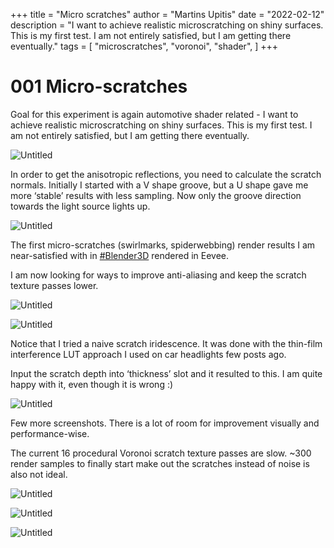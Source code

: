 +++
title = "Micro scratches"
author = "Martins Upitis"
date = "2022-02-12"
description = "I want to achieve realistic microscratching on shiny surfaces. This is my first test. I am not entirely satisfied, but I am getting there eventually."
tags = [
    "microscratches",
    "voronoi",
    "shader",
]
+++

# 001 Micro-scratches

Goal for this experiment is again automotive shader related - I want to achieve realistic microscratching on shiny surfaces. This is my first test. I am not entirely satisfied, but I am getting there eventually.

![Untitled](/blog/images/001-micro-scratches/red-scratches.jpeg)

In order to get the anisotropic reflections, you need to calculate the scratch normals.
Initially I started with a V shape groove, but a U shape gave me more ‘stable’ results with less sampling. Now only the groove direction towards the light source lights up.

![Untitled](/blog/images/001-micro-scratches/particles-as-liquid.jpeg)

The first micro-scratches (swirlmarks, spiderwebbing) render results I am near-satisfied with in [#Blender3D](https://twitter.com/hashtag/Blender3D?src=hashtag_click) rendered in Eevee.

I am now looking for ways to improve anti-aliasing and keep the scratch texture passes lower.

![Untitled](/blog/images/001-micro-scratches/scratches-on-porsche.jpeg)

![Untitled](/blog/images/001-micro-scratches/scratches-on-hood.jpeg)

Notice that I tried a naive scratch iridescence. It was done with the thin-film interference LUT approach I used on car headlights few posts ago. 

Input the scratch depth into ‘thickness’ slot and it resulted to this. I am quite happy with it, even though it is wrong :)

![Untitled](/blog/images/001-micro-scratches/scratch-thickness.jpeg)

Few more screenshots.
There is a lot of room for improvement visually and performance-wise.

The current 16 procedural Voronoi scratch texture passes are slow.
~300 render samples to finally start make out the scratches instead of noise is also not ideal.

![Untitled](/blog/images/001-micro-scratches/voronoi-scratch-1.jpeg)

![Untitled](/blog/images/001-micro-scratches/voronoi-scratch-2.jpeg)

![Untitled](/blog/images/001-micro-scratches/voronoi-scratch-3.jpeg)